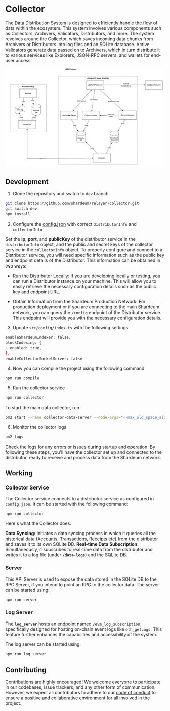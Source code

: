 # Collector

The Data Distribution System is designed to efficiently handle the flow of data within the ecosystem. This system involves various components such as Collectors, Archivers, Validators, Distributors, and more. The system revolves around the Collector, which saves incoming data chunks from Archivers or Distributors into log files and an SQLite database. Active Validators generate data passed on to Archivers, which in turn distribute it to various services like Explorers, JSON-RPC servers, and wallets for end-user access.

![Alt text](./ldrpc-setup.png)

## Development

1. Clone the repository and switch to `dev` branch

```bash
git clone https://github.com/shardeum/relayer-collector.git
git switch dev
npm install
```

2. Configure the [config.json](./config.json) with correct `distributorInfo` and `collectorInfo`

Set the **ip**, **port**, and **publicKey** of the distributor service in the `distributorInfo` object, and the public and secret keys of the collector service in the `collectorInfo` object. To properly configure and connect to a Distributor service, you will need specific information such as the public key and endpoint details of the Distributor. This information can be obtained in two ways:

- Run the Distributor Locally: If you are developing locally or testing, you can run a Distributor instance on your machine. This will allow you to easily retrieve the necessary configuration details such as the public key and endpoint URL.

- Obtain Information from the Shardeum Production Network: For production deployment or if you are connecting to the main Shardeum network, you can query the `/config` endpoint of the Distributor service. This endpoint will provide you with the necessary configuration details.

3. Update `src/config/index.ts` with the following settings

```bash
enableShardeumIndexer: false,
blockIndexing: {
  enabled: true,
},
enableCollectorSocketServer: false
```

4. Now you can compile the project using the following command

```bash
npm run compile
```

5. Run the collector service

```bash
npm run collector
```

To start the main data collector, run

```bash
pm2 start --name collector-data-server --node-args="--max_old_space_size=16000" npm -- run collector
```

6. Monitor the collector logs

```bash
pm2 logs
```

Check the logs for any errors or issues during startup and operation. By following these steps, you'll have the collector set up and connected to the distributor, ready to receive and process data from the Shardeum network.

## Working

### Collector Service

The Collector service connects to a distributor service as configured in `config.json`. It can be started with the following command:

```bash
npm run collector
```

Here's what the Collector does:

**Data Syncing:** Initiates a data syncing process in which it queries all the historical data (Accounts, Transactions, Receipts etc) from the distributor and saves it to its own SQLite DB.
**Real-time Data Subscription:** Simultaneously, it subscribes to real-time data from the distributor and writes it to a log file (under **`/data-logs`**) and the SQLite DB.

### Server

This API Server is used to expose the data stored in the SQLite DB to the RPC Server, if you intend to point an RPC to the collector data. The server can be started using:

```bash
npm run server
```

### Log Server

The **`log_server`** hosts an endpoint named `/evm_log_subscription`, specifically designed for hosting on-chain event logs like `eth_getLogs`. This feature further enhances the capabilities and accessibility of the system.

The log server can be started using:

```bash
npm run log_server
```

## Contributing

Contributions are highly encouraged! We welcome everyone to participate in our codebases, issue trackers, and any other form of communication. However, we expect all contributors to adhere to our [code of conduct](./CODE_OF_CONDUCT.md) to ensure a positive and collaborative environment for all involved in the project.
